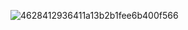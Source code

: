 ![4628412936411a13b2b1fee6b400f566](https://github.com/safiraryzkar/Readme/assets/144891268/7c6dc6ab-db6c-4cb5-b820-effdfee93204)


<!---

- 👋 Hi, I’m @safiraryzkar
- 👀 I’m interested in ...
- 🌱 I’m currently learning ...
- 💞️ I’m looking to collaborate on ...
- 📫 How to reach me ...

![4d83be324a0ea43dec5c01eb31879db5](https://github.com/safiraryzkar/Readme/assets/144891268/d4813a64-1df8-41a1-84a2-7d2b49cc4277)
🦖🐠🐤

safiraryzkar/safiraryzkar is a ✨ special ✨ repository because its `README.md` (this file) appears on your GitHub profile.
You can click the Preview link to take a look at your changes.
--->
